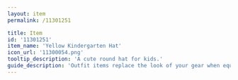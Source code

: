 ```yaml
---
layout: item
permalink: /11301251

title: Item
id: '11301251'
item_name: 'Yellow Kindergarten Hat'
icon_url: '11300054.png'
tooltip_description: 'A cute round hat for kids.'
guide_description: 'Outfit items replace the look of your gear when equipped.'
---
```

